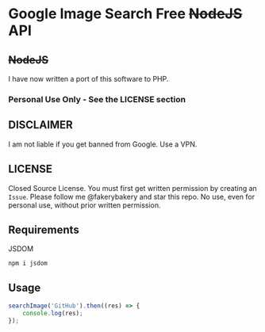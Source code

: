 # Google Image Search Free ~~NodeJS~~ API
## ~~NodeJS~~
I have now written a port of this software to PHP.
### Personal Use Only - See the LICENSE section
## DISCLAIMER
I am not liable if you get banned from Google. Use a VPN.
## LICENSE
Closed Source License. You must first get written permission by creating an `Issue`. Please follow me @fakerybakery and star this repo. No use, even for personal use, without prior written permission.
## Requirements
JSDOM
```
npm i jsdom
```
## Usage
```js
searchImage('GitHub').then((res) => {
    console.log(res);
});
```

